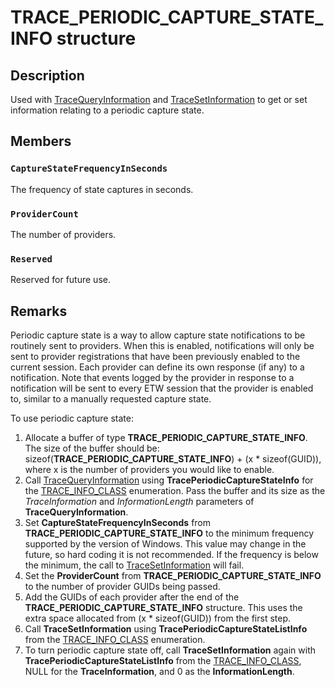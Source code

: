# TRACE_PERIODIC_CAPTURE_STATE_INFO structure

## Description

Used with
[TraceQueryInformation](https://learn.microsoft.com/windows/win32/api/evntrace/nf-evntrace-tracequeryinformation)
and
[TraceSetInformation](https://learn.microsoft.com/windows/win32/api/evntrace/nf-evntrace-tracesetinformation)
to get or set information relating to a periodic capture state.

## Members

### `CaptureStateFrequencyInSeconds`

The frequency of state captures in seconds.

### `ProviderCount`

The number of providers.

### `Reserved`

Reserved for future use.

## Remarks

Periodic capture state is a way to allow capture state notifications to be
routinely sent to providers. When this is enabled, notifications will only be
sent to provider registrations that have been previously enabled to the current
session. Each provider can define its own response (if any) to a notification.
Note that events logged by the provider in response to a notification will be
sent to every ETW session that the provider is enabled to, similar to a manually
requested capture state.

To use periodic capture state:

1. Allocate a buffer of type **TRACE_PERIODIC_CAPTURE_STATE_INFO**. The size of
the buffer should be: sizeof(**TRACE_PERIODIC_CAPTURE_STATE_INFO**) + (x \*
sizeof(GUID)), where x is the number of providers you would like to enable.
1. Call
[TraceQueryInformation](https://learn.microsoft.com/windows/win32/api/evntrace/nf-evntrace-tracequeryinformation)
using **TracePeriodicCaptureStateInfo** for the
[TRACE_INFO_CLASS](https://learn.microsoft.com/windows/win32/api/evntrace/ne-evntrace-trace_query_info_class)
enumeration. Pass the buffer and its size as the _TraceInformation_ and
_InformationLength_ parameters of **TraceQueryInformation**.
1. Set **CaptureStateFrequencyInSeconds** from
   **TRACE_PERIODIC_CAPTURE_STATE_INFO** to the minimum frequency supported by
the version of Windows. This value may change in the future, so hard coding
it is not recommended. If the frequency is below the minimum, the call to
[TraceSetInformation](https://learn.microsoft.com/windows/win32/api/evntrace/nf-evntrace-tracesetinformation)
will fail.
1. Set the **ProviderCount** from **TRACE_PERIODIC_CAPTURE_STATE_INFO** to the
number of provider GUIDs being passed.
1. Add the GUIDs of each provider after the end of the
   **TRACE_PERIODIC_CAPTURE_STATE_INFO** structure. This uses the extra space
allocated from (x \* sizeof(GUID)) from the first step.
1. Call **TraceSetInformation** using **TracePeriodicCaptureStateListInfo** from
the
[TRACE_INFO_CLASS](https://learn.microsoft.com/windows/win32/api/evntrace/ne-evntrace-trace_query_info_class)
enumeration.
1. To turn periodic capture state off, call **TraceSetInformation** again with
   **TracePeriodicCaptureStateListInfo** from the
[TRACE_INFO_CLASS](https://learn.microsoft.com/windows/win32/api/evntrace/ne-evntrace-trace_query_info_class),
NULL for the **TraceInformation**, and 0 as the **InformationLength**.